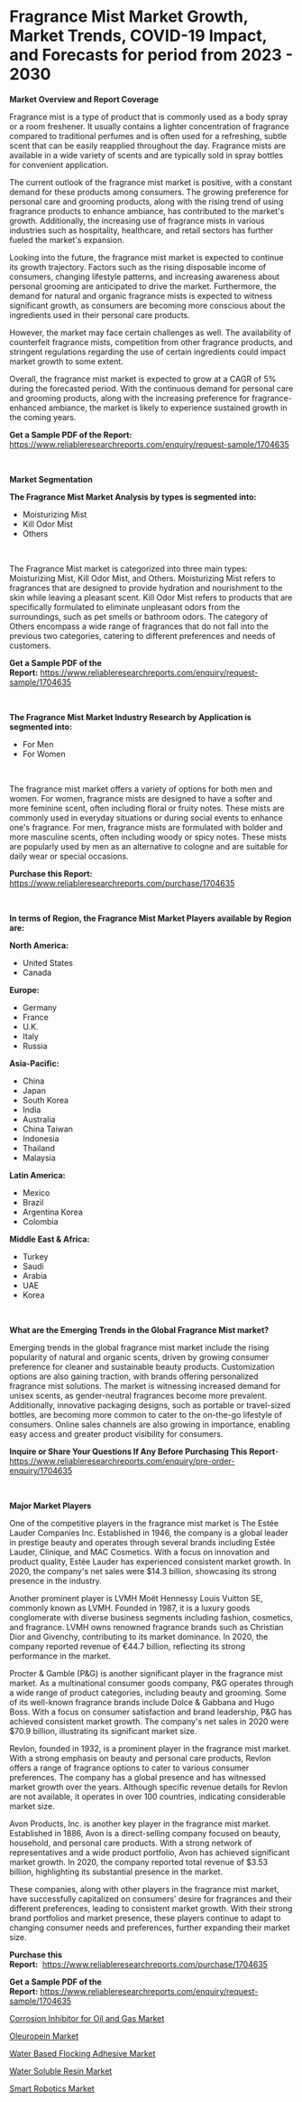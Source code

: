 <p><h1>Fragrance Mist Market Growth, Market Trends, COVID-19 Impact, and Forecasts for period from 2023 - 2030</h1></p><p><strong>Market Overview and Report Coverage</strong></p>
<p><p>Fragrance mist is a type of product that is commonly used as a body spray or a room freshener. It usually contains a lighter concentration of fragrance compared to traditional perfumes and is often used for a refreshing, subtle scent that can be easily reapplied throughout the day. Fragrance mists are available in a wide variety of scents and are typically sold in spray bottles for convenient application.</p><p>The current outlook of the fragrance mist market is positive, with a constant demand for these products among consumers. The growing preference for personal care and grooming products, along with the rising trend of using fragrance products to enhance ambiance, has contributed to the market's growth. Additionally, the increasing use of fragrance mists in various industries such as hospitality, healthcare, and retail sectors has further fueled the market's expansion.</p><p>Looking into the future, the fragrance mist market is expected to continue its growth trajectory. Factors such as the rising disposable income of consumers, changing lifestyle patterns, and increasing awareness about personal grooming are anticipated to drive the market. Furthermore, the demand for natural and organic fragrance mists is expected to witness significant growth, as consumers are becoming more conscious about the ingredients used in their personal care products.</p><p>However, the market may face certain challenges as well. The availability of counterfeit fragrance mists, competition from other fragrance products, and stringent regulations regarding the use of certain ingredients could impact market growth to some extent.</p><p>Overall, the fragrance mist market is expected to grow at a CAGR of 5% during the forecasted period. With the continuous demand for personal care and grooming products, along with the increasing preference for fragrance-enhanced ambiance, the market is likely to experience sustained growth in the coming years.</p></p>
<p><strong>Get a Sample PDF of the Report:</strong> <a href="https://www.reliableresearchreports.com/enquiry/request-sample/1704635">https://www.reliableresearchreports.com/enquiry/request-sample/1704635</a></p>
<p>&nbsp;</p>
<p><strong>Market Segmentation</strong></p>
<p><strong>The Fragrance Mist Market Analysis by types is segmented into:</strong></p>
<p><ul><li>Moisturizing Mist</li><li>Kill Odor Mist</li><li>Others</li></ul></p>
<p>&nbsp;</p>
<p><p>The Fragrance Mist market is categorized into three main types: Moisturizing Mist, Kill Odor Mist, and Others. Moisturizing Mist refers to fragrances that are designed to provide hydration and nourishment to the skin while leaving a pleasant scent. Kill Odor Mist refers to products that are specifically formulated to eliminate unpleasant odors from the surroundings, such as pet smells or bathroom odors. The category of Others encompass a wide range of fragrances that do not fall into the previous two categories, catering to different preferences and needs of customers.</p></p>
<p><strong>Get a Sample PDF of the Report:</strong>&nbsp;<a href="https://www.reliableresearchreports.com/enquiry/request-sample/1704635">https://www.reliableresearchreports.com/enquiry/request-sample/1704635</a></p>
<p>&nbsp;</p>
<p><strong>The Fragrance Mist Market Industry Research by Application is segmented into:</strong></p>
<p><ul><li>For Men</li><li>For Women</li></ul></p>
<p>&nbsp;</p>
<p><p>The fragrance mist market offers a variety of options for both men and women. For women, fragrance mists are designed to have a softer and more feminine scent, often including floral or fruity notes. These mists are commonly used in everyday situations or during social events to enhance one's fragrance. For men, fragrance mists are formulated with bolder and more masculine scents, often including woody or spicy notes. These mists are popularly used by men as an alternative to cologne and are suitable for daily wear or special occasions.</p></p>
<p><strong>Purchase this Report:</strong>&nbsp; <a href="https://www.reliableresearchreports.com/purchase/1704635">https://www.reliableresearchreports.com/purchase/1704635</a></p>
<p>&nbsp;</p>
<p><strong>In terms of Region, the Fragrance Mist Market Players available by Region are:</strong></p>
<p>
    <p> <strong> North America: </strong>
        <ul>
            <li>United States</li>
            <li>Canada</li>
        </ul>
        </p> 
    <p> <strong> Europe: </strong>
        <ul>
            <li>Germany</li>
            <li>France</li>
            <li>U.K.</li>
            <li>Italy</li>
            <li>Russia</li>
        </ul>
        </p> 
    <p> <strong> Asia-Pacific: </strong>
        <ul>
            <li>China</li>
            <li>Japan</li>
            <li>South Korea</li>
            <li>India</li>
            <li>Australia</li>
            <li>China Taiwan</li>
            <li>Indonesia</li>
            <li>Thailand</li>
            <li>Malaysia</li>
        </ul>
        </p> 
    <p> <strong> Latin America: </strong>
        <ul>
            <li>Mexico</li>
            <li>Brazil</li>
            <li>Argentina Korea</li>
            <li>Colombia</li>
        </ul>
        </p> 
    <p> <strong> Middle East & Africa: </strong>
        <ul>
            <li>Turkey</li>
            <li>Saudi</li>
            <li>Arabia</li>
            <li>UAE</li>
            <li>Korea</li>
        </ul>
    </p>
    </p>
<p>&nbsp;</p>
<p><strong>What are the Emerging Trends in the Global Fragrance Mist market?</strong></p>
<p><p>Emerging trends in the global fragrance mist market include the rising popularity of natural and organic scents, driven by growing consumer preference for cleaner and sustainable beauty products. Customization options are also gaining traction, with brands offering personalized fragrance mist solutions. The market is witnessing increased demand for unisex scents, as gender-neutral fragrances become more prevalent. Additionally, innovative packaging designs, such as portable or travel-sized bottles, are becoming more common to cater to the on-the-go lifestyle of consumers. Online sales channels are also growing in importance, enabling easy access and greater product visibility for consumers.</p></p>
<p><strong>Inquire or Share Your Questions If Any Before Purchasing This Report</strong>- <a href="https://www.reliableresearchreports.com/enquiry/pre-order-enquiry/1704635">https://www.reliableresearchreports.com/enquiry/pre-order-enquiry/1704635</a></p>
<p>&nbsp;</p>
<p><strong>Major Market Players</strong></p>
<p><p>One of the competitive players in the fragrance mist market is The Estée Lauder Companies Inc. Established in 1946, the company is a global leader in prestige beauty and operates through several brands including Estée Lauder, Clinique, and MAC Cosmetics. With a focus on innovation and product quality, Estée Lauder has experienced consistent market growth. In 2020, the company's net sales were $14.3 billion, showcasing its strong presence in the industry.</p><p>Another prominent player is LVMH Moët Hennessy Louis Vuitton SE, commonly known as LVMH. Founded in 1987, it is a luxury goods conglomerate with diverse business segments including fashion, cosmetics, and fragrance. LVMH owns renowned fragrance brands such as Christian Dior and Givenchy, contributing to its market dominance. In 2020, the company reported revenue of €44.7 billion, reflecting its strong performance in the market.</p><p>Procter & Gamble (P&G) is another significant player in the fragrance mist market. As a multinational consumer goods company, P&G operates through a wide range of product categories, including beauty and grooming. Some of its well-known fragrance brands include Dolce & Gabbana and Hugo Boss. With a focus on consumer satisfaction and brand leadership, P&G has achieved consistent market growth. The company's net sales in 2020 were $70.9 billion, illustrating its significant market size.</p><p>Revlon, founded in 1932, is a prominent player in the fragrance mist market. With a strong emphasis on beauty and personal care products, Revlon offers a range of fragrance options to cater to various consumer preferences. The company has a global presence and has witnessed market growth over the years. Although specific revenue details for Revlon are not available, it operates in over 100 countries, indicating considerable market size.</p><p>Avon Products, Inc. is another key player in the fragrance mist market. Established in 1886, Avon is a direct-selling company focused on beauty, household, and personal care products. With a strong network of representatives and a wide product portfolio, Avon has achieved significant market growth. In 2020, the company reported total revenue of $3.53 billion, highlighting its substantial presence in the market.</p><p>These companies, along with other players in the fragrance mist market, have successfully capitalized on consumers' desire for fragrances and their different preferences, leading to consistent market growth. With their strong brand portfolios and market presence, these players continue to adapt to changing consumer needs and preferences, further expanding their market size.</p></p>
<p><strong>Purchase this Report:</strong>&nbsp;&nbsp;<a href="https://www.reliableresearchreports.com/purchase/1704635">https://www.reliableresearchreports.com/purchase/1704635</a></p>
<p></p>
<p><strong>Get a Sample PDF of the Report:</strong>&nbsp;<a href="https://www.reliableresearchreports.com/enquiry/request-sample/1704635">https://www.reliableresearchreports.com/enquiry/request-sample/1704635</a></p>
<p><p><a href="https://www.linkedin.com/pulse/corrosion-inhibitor-oil-gas-market-insights-players-forecast-adane/">Corrosion Inhibitor for Oil and Gas Market</a></p><p><a href="https://www.linkedin.com/pulse/decoding-oleuropein-market-deep-dive-latest-trends-segmentation-jj82e/">Oleuropein Market</a></p><p><a href="https://medium.com/@laurenbrown1918/water-based-flocking-adhesive-market-analysis-its-cagr-market-segmentation-and-global-industry-d18de75bf039">Water Based Flocking Adhesive Market</a></p><p><a href="https://medium.com/@joycelucas56/water-soluble-resin-market-outlook-industry-overview-and-forecast-2023-to-2030-19f1f967c81a">Water Soluble Resin Market</a></p><p><a href="https://github.com/marloy8/Market-Research-Report-List-1/blob/main/smart-robotics-market.md">Smart Robotics Market</a></p></p>